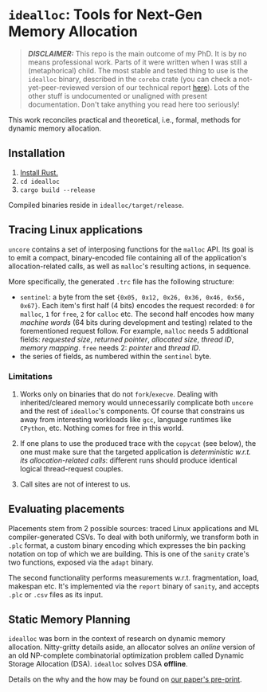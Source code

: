 #   `idealloc`: Tools for Next-Gen Memory Allocation

> ***DISCLAIMER:*** This repo is the main outcome of my PhD. It is by no means professional work. Parts of it were written when I was still a (metaphorical) child. The most stable and tested thing to use is the `idealloc` binary, described in the `coreba` crate (you can check a not-yet-peer-reviewed version of our technical report [here](https://arxiv.org/abs/2504.04874)). Lots of the other stuff is undocumented or unaligned with present documentation. Don't take anything you read here too seriously!

This work reconciles practical and theoretical, i.e., formal, methods for dynamic memory allocation.

##  Installation

1. [Install Rust.](https://www.rust-lang.org/tools/install)
2. `cd idealloc`
3. `cargo build --release`

Compiled binaries reside in `idealloc/target/release`.

##  Tracing Linux applications

`uncore` contains a set of interposing functions for the `malloc` API. Its goal is to emit a compact, binary-encoded file containing all of the application's allocation-related calls, as well as `malloc`'s resulting actions, in sequence.

More specifically, the generated `.trc` file has the following structure:

- `sentinel`: a byte from the set `{0x05, 0x12, 0x26, 0x36, 0x46, 0x56, 0x67}`. Each item's first half (4 bits) encodes the request recorded: `0` for `malloc`, `1` for `free`, `2` for `calloc` etc. The second half encodes how many *machine words* (64 bits during development and testing) related to the forementioned request follow. For example, `malloc` needs 5 additional fields: *requested size*, *returned pointer*, *allocated size*, *thread ID*, *memory mapping*. `free` needs 2: *pointer* and *thread ID*.
- the series of fields, as numbered within the `sentinel` byte.

### Limitations

1. Works only on binaries that do not `fork`/`execve`. Dealing with inherited/cleared memory would unnecessarily complicate both `uncore` and the rest of `idealloc`'s components. Of course that constrains us away from interesting workloads like `gcc`, language runtimes like `CPython`, etc. Nothing comes for free in this world.

2. If one plans to use the produced trace with the `copycat` (see below), the one must make sure that the targeted application is *deterministic w.r.t. its allocation-related calls*: different runs should produce identical logical thread-request couples.

3. Call sites are not of interest to us.

##  Evaluating placements

Placements stem from 2 possible sources: traced Linux applications and ML compiler-generated CSVs. To deal with both uniformly, we transform both in `.plc` format, a custom binary encoding which expresses the bin packing notation on top of which we are building. This is one of the `sanity` crate's two functions, exposed via the `adapt` binary.

The second functionality performs measurements w.r.t. fragmentation, load, makespan etc. It's implemented via the `report` binary of `sanity`, and accepts `.plc` or `.csv` files as its input.

##  Static Memory Planning

`idealloc` was born in the context of research on dynamic memory allocation. Nitty-gritty details aside, an allocator solves an *online* version of an old NP-complete combinatorial optimization problem called Dynamic Storage Allocation (DSA). `idealloc` solves DSA **offline**.

Details on the why and the how may be found on [our paper's pre-print](https://arxiv.org/abs/2504.04874).